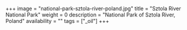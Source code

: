 +++
image = "national-park-sztola-river-poland.jpg"
title = "Sztola River National Park"
weight = 0
description = "National Park of Sztola River, Poland"
availability = ""
tags = ["_oil"]
+++
